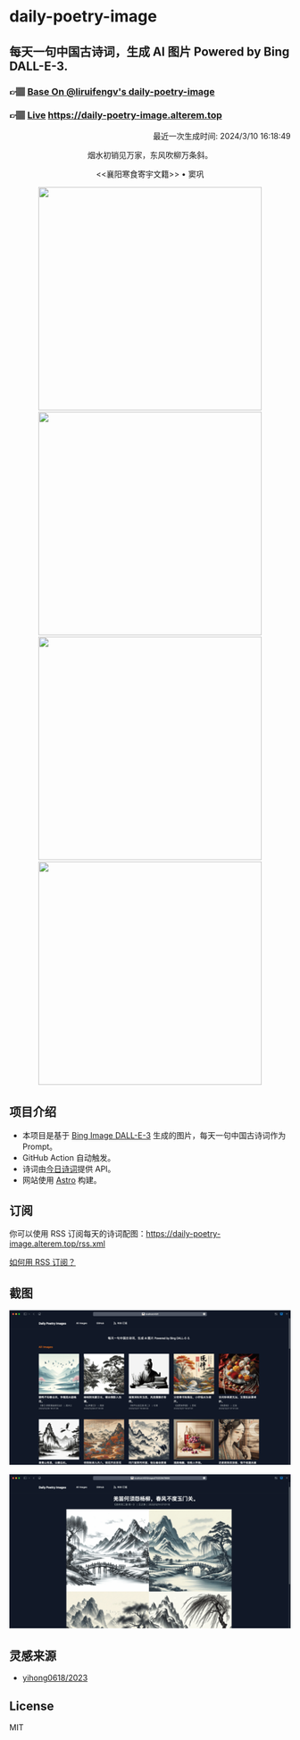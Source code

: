 
# daily-poetry-image

## 每天一句中国古诗词，生成 AI 图片 Powered by Bing DALL-E-3.

### 👉🏽 [Base On @liruifengv's daily-poetry-image](https://github.com/liruifengv/daily-poetry-image)

### 👉🏽 [Live](https://daily-poetry-image.alterem.top/) https://daily-poetry-image.alterem.top

<p align="right">
  最近一次生成时间: 2024/3/10 16:18:49
</p>
<p align="center">
烟水初销见万家，东风吹柳万条斜。
</p>
<p align="center">
<<襄阳寒食寄宇文籍>> • 窦巩
</p>
<p align="center">
<img src="https://tse1.mm.bing.net/th/id/OIG4.tO7ykw9cx4wfWASXsA2z" height="400" width="400" />
<img src="https://tse2.mm.bing.net/th/id/OIG4.KkVeDIvGH5WAz6ctiLYQ" height="400" width="400" />
<img src="https://tse4.mm.bing.net/th/id/OIG4.I61Ct035dJhsLplKWIRa" height="400" width="400" />
<img src="https://tse3.mm.bing.net/th/id/OIG4.pSM.kJusHwBko8dzLCPr" height="400" width="400" />
</p>

## 项目介绍

-   本项目是基于 [Bing Image DALL-E-3](https://www.bing.com/images/create) 生成的图片，每天一句中国古诗词作为 Prompt。
-   GitHub Action 自动触发。
-   诗词由[今日诗词](https://www.jinrishici.com/)提供 API。
-   网站使用 [Astro](https://astro.build) 构建。

## 订阅

你可以使用 RSS 订阅每天的诗词配图：https://daily-poetry-image.alterem.top/rss.xml

[如何用 RSS 订阅？](https://zhuanlan.zhihu.com/p/55026716)

## 截图

![图片列表](./screenshots/Snipaste_2023-12-28_21-00-26.png)

![图片详情](./screenshots/Snipaste_2023-12-28_21-00-53.png)

## 灵感来源

-   [yihong0618/2023](https://github.com/yihong0618/2023)

## License

MIT
